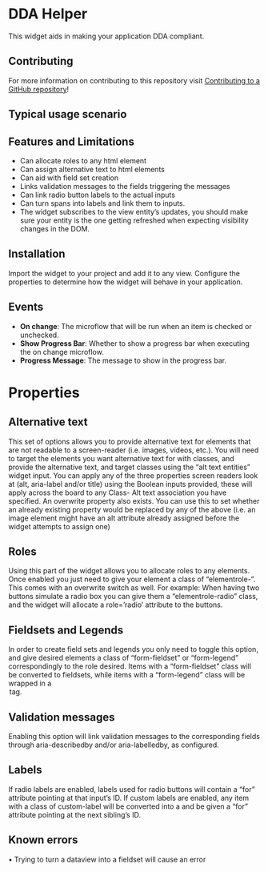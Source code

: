 # DDA Helper

This widget aids in making your application DDA compliant.

## Contributing

For more information on contributing to this repository visit [Contributing to a GitHub repository](https://world.mendix.com/display/howto50/Contributing+to+a+GitHub+repository)!

## Typical usage scenario

## Features and Limitations
-	Can allocate roles to any html element
-	Can assign alternative text to html elements
-	Can aid with field set creation
-	Links validation messages to the fields triggering the messages
-	Can link radio button labels to the actual inputs 
-	Can turn spans into labels and link them to inputs.
-	The widget subscribes to the view entity’s updates, you should make sure your entity is the one getting refreshed when expecting visibility changes in the DOM.


## Installation
Import the widget to your project and add it to any view. Configure the properties to determine how the widget will behave in your application.

## Events
- **On change**: The microflow that will be run when an item is checked or unchecked.
- **Show Progress Bar**: Whether to show a progress bar when executing the on change microflow.
- **Progress Message**: The message to show in the progress bar.

# Properties

## Alternative text
This set of options allows you to provide alternative text for elements that are not readable to a screen-reader (i.e. images, videos, etc.). You will need to target the elements you want alternative text for with classes, and provide the alternative text, and target classes using the “alt text entities” widget input. 
You can apply any of the three properties screen readers look at (alt, aria-label and/or title) using the Boolean inputs provided, these will apply across the board to any Class- Alt text association you have specified.
An overwrite property also exists. You can use this to set whether an already existing property would be replaced by any of the above (i.e. an image element might have an alt attribute already assigned before the widget attempts to assign one)

## Roles
Using this part of the widget allows you to allocate roles to any elements. Once enabled you just need to give your element a class of “elementrole-<DesiredRole>”. This comes with an overwrite switch as well.
For example: When having two buttons simulate a radio box you can give them a “elementrole-radio” class, and the widget will allocate a role=’radio’ attribute to the buttons.

## Fieldsets and Legends
In order to create field sets and legends you only need to toggle this option, and give desired elements a class of “form-fieldset” or “form-legend” correspondingly to the role desired.
Items with a “form-fieldset” class will be converted to fieldsets, while items with a “form-legend” class will be wrapped in a <legend /> tag.

## Validation messages
Enabling this option will link validation messages to the corresponding fields through aria-describedby and/or aria-labelledby, as configured.

## Labels
If radio labels are enabled, labels used for radio buttons will contain a “for” attribute pointing at that input’s ID.
If custom labels are enabled, any item with a class of custom-label will be converted into a <label /> and be given a “for” attribute pointing at the next sibling’s ID.

## Known errors
•	Trying to turn a dataview into a fieldset will cause an error 
